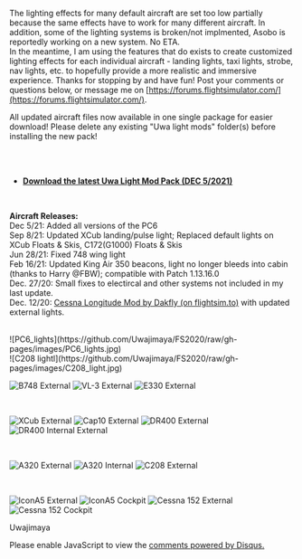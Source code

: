 The lighting effects for many default aircraft are set too low partially because the same effects have to work for many different aircraft. In addition, some of the lighting systems is broken/not implmented, Asobo is reportedly working on a new system. No ETA.
<br>In the meantime, I am using the features that do exists to create customized lighting effects for each individual aircraft - landing lights, taxi lights, strobe, nav lights, etc. to hopefully provide a more realistic and immersive experience. Thanks for stopping by and have fun!
Post your comments or questions below, or message me on [https://forums.flightsimulator.com/](https://forums.flightsimulator.com/).

All updated aircraft files now available in one single package for easier download! Please delete any existing "Uwa light mods" folder(s) before installing the new pack!
<br>


   
<br><br>
* [**Download the latest Uwa Light Mod Pack (DEC 5/2021)**](https://github.com/Uwajimaya/FS2020/raw/master/Uwa%20light%20mod%20pack%20v1.16..zip)
<br>
<!--* [Read the FAQ](https://uwajimaya.github.io/FS2020/FAQ.html) to learn more about custom options and avoiding conflicts with other mods-->

**Aircraft Releases:** 
<br>
Dec 5/21: Added all versions of the PC6
<br>
Sep 8/21: Updated XCub landing/pulse light; Replaced default lights on XCub Floats & Skis, C172(G1000) Floats & Skis
<br>
Jun 28/21: Fixed 748 wing light
<br>
Feb 16/21: Updated King Air 350 beacons, light no longer bleeds into cabin (thanks to Harry @FBW); compatible with Patch 1.13.16.0
<br>
Dec. 27/20: Small fixes to electircal and other systems not included in my last update.
<br>
Dec. 12/20: [Cessna Longitude Mod by Dakfly (on flightsim.to)](https://flightsim.to/file/3655/asobo-cessna-citation-longitude-flight-dynamics-modifications-project-version-1-0) with updated external lights.

<br>
![PC6_lights](https://github.com/Uwajimaya/FS2020/raw/gh-pages/images/PC6_lights.jpg)


<br>
![C208 lightl](https://github.com/Uwajimaya/FS2020/raw/gh-pages/images/C208_light.jpg)
<br>

![B748 External](https://github.com/Uwajimaya/FS2020/raw/gh-pages/images/748_1.jpg)
![VL-3 External](https://github.com/Uwajimaya/FS2020/raw/gh-pages/images/JVL_1.jpg)
![E330 External](https://github.com/Uwajimaya/FS2020/raw/gh-pages/images/E330_1.jpg)
   
<br>  

![XCub External](https://github.com/Uwajimaya/FS2020/raw/gh-pages/images/XCub_1.jpg)
![Cap10 External](https://github.com/Uwajimaya/FS2020/raw/gh-pages/images/Cap10_1.jpg)
![DR400 External](https://github.com/Uwajimaya/FS2020/raw/gh-pages/images/DR400_1.jpg)
![DR400 Internal External](https://github.com/Uwajimaya/FS2020/raw/gh-pages/images/DR400_2.jpg)

<br>

![A320 External](https://github.com/Uwajimaya/FS2020/raw/gh-pages/images/A320_1.jpg)
![A320 Internal](https://github.com/Uwajimaya/FS2020/raw/gh-pages/images/A320_2.jpg)
![C208 External](https://github.com/Uwajimaya/FS2020/raw/gh-pages/images/C208_3.jpg)

<br>

![IconA5 External](https://github.com/Uwajimaya/FS2020/raw/gh-pages/images/IconA5_1.jpg)
![IconA5 Cockpit](https://github.com/Uwajimaya/FS2020/raw/gh-pages/images/IconA5_2.jpg)
![Cessna 152 External](https://github.com/Uwajimaya/FS2020/raw/gh-pages/images/C152_1.jpg)
![Cessna 152 Cockpit](https://github.com/Uwajimaya/FS2020/raw/gh-pages/images/C152_2.jpg)


Uwajimaya

<div id="disqus_thread"></div>
<script>

/**
*  RECOMMENDED CONFIGURATION VARIABLES: EDIT AND UNCOMMENT THE SECTION BELOW TO INSERT DYNAMIC VALUES FROM YOUR PLATFORM OR CMS.
*  LEARN WHY DEFINING THESE VARIABLES IS IMPORTANT: https://disqus.com/admin/universalcode/#configuration-variables*/
/*
var disqus_config = function () {
this.page.url = PAGE_URL;  // Replace PAGE_URL with your page's canonical URL variable
this.page.identifier = '1234567'; // Replace PAGE_IDENTIFIER with your page's unique identifier variable
};
*/
(function() { // DON'T EDIT BELOW THIS LINE
var d = document, s = d.createElement('script');
s.src = 'https://https-uwa-lights.disqus.com/embed.js';
s.setAttribute('data-timestamp', +new Date());
(d.head || d.body).appendChild(s);
})();
</script>
<noscript>Please enable JavaScript to view the <a href="https://disqus.com/?ref_noscript">comments powered by Disqus.</a></noscript>
